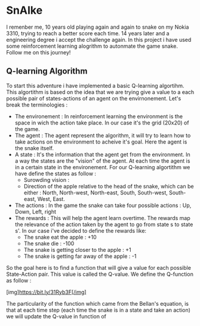 # SnAIke

I remenber me, 10 years old playing again and again to snake on my Nokia 3310, trying to reach a better score each time. 14 years later and a engineering degree i accept the challenge again. In this project i have used some reinforcement learning alogrithm to autonmate the game snake. Follow me on this journey! 

## Q-learning Algorithm

To start this adventure i have implemented a basic Q-learning algortihm. This algortithm is based on the idea that we are trying give a value to a each possible pair of states-actions of an agent on the envirnonement. Let's break the terminologies : 
- The environement : In reinforcement learning the environment is the space in wich the action take place. In our case it's the grid (20x20) of the game.
- The agent : The agent represent the algorithm, it will try to learn how to take actions on the environment to acheive it's goal. Here the agent is the snake itself.
- A state : It's the information that the agent get from the environment. In a way the states are the "vision" of the agent. At each time the agent is in a certain state in the environement. For our Q-learning algortithm we have define the states as follow : 
    - Surowding vision : 
    - Direction of the apple relative to the head of the snake, which can be either : North, North-west, North-east, South, South-west, South-east, West, East. 
- The actions : In the game the snake can take four possible actions : Up, Down, Left, right
- The rewards :  This will help the agent learn overtime. The rewards map the relevance of the action taken by the agent to go from state s to state s'. In our case i've decided to define the rewards like: 
    - The snake eat the apple : +10 
    - The snake die : -100 
    - The snake is getting closer to the apple : +1 
    - The snake is getting far away of the apple : -1 

So the goal here is to find a function that will give a value for each possible State-Action pair. This value is called the Q-value. We define the Q-function as follow : 

[img]https://bit.ly/31Ryb3F[/img]

The particularity of the function which came from the Bellan's equation, is that at each time step (each time the snake is in a state and take an action) we will update the Q-value in function of 
